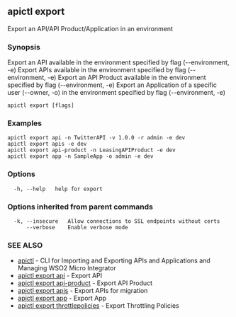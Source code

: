 ## apictl export

Export an API/API Product/Application in an environment

### Synopsis

Export an API available in the environment specified by flag (--environment, -e)
Export APIs available in the environment specified by flag (--environment, -e)
Export an API Product available in the environment specified by flag (--environment, -e)
Export an Application of a specific user (--owner, -o) in the environment specified by flag (--environment, -e)

```
apictl export [flags]
```

### Examples

```
apictl export api -n TwitterAPI -v 1.0.0 -r admin -e dev
apictl export apis -e dev
apictl export api-product -n LeasingAPIProduct -e dev
apictl export app -n SampleApp -o admin -e dev
```

### Options

```
  -h, --help   help for export
```

### Options inherited from parent commands

```
  -k, --insecure   Allow connections to SSL endpoints without certs
      --verbose    Enable verbose mode
```

### SEE ALSO

* [apictl](apictl.md)	 - CLI for Importing and Exporting APIs and Applications and Managing WSO2 Micro Integrator
* [apictl export api](apictl_export_api.md)	 - Export API
* [apictl export api-product](apictl_export_api-product.md)	 - Export API Product
* [apictl export apis](apictl_export_apis.md)	 - Export APIs for migration
* [apictl export app](apictl_export_app.md)	 - Export App
* [apictl export throttlepolicies](apictl_export_throttlepolicies.md)	 - Export Throttling Policies

